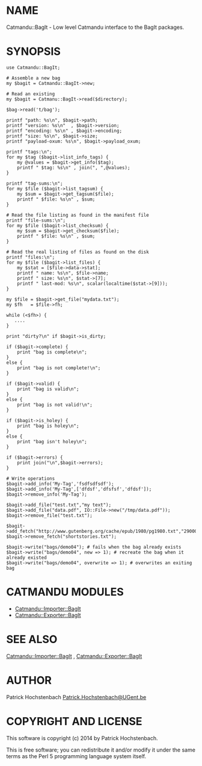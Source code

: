 # NAME

Catmandu::BagIt - Low level Catmandu interface to the BagIt packages.

# SYNOPSIS

    use Catmandu::BagIt;

    # Assemble a new bag
    my $bagit = Catmandu::BagIt->new;

    # Read an existing
    my $bagit = Catmanu::BagIt->read($directory);

    $bag->read('t/bag');

    printf "path: %s\n", $bagit->path;
    printf "version: %s\n"  , $bagit->version;
    printf "encoding: %s\n" , $bagit->encoding;
    printf "size: %s\n", $bagit->size;
    printf "payload-oxum: %s\n", $bagit->payload_oxum;

    printf "tags:\n";
    for my $tag ($bagit->list_info_tags) {
        my @values = $bagit->get_info($tag);
        printf " $tag: %s\n" , join(", ",@values); 
    }

    printf "tag-sums:\n";
    for my $file ($bagit->list_tagsum) {
        my $sum = $bagit->get_tagsum($file);
        printf " $file: %s\n" , $sum; 
    }

    # Read the file listing as found in the manifest file
    printf "file-sums:\n";
    for my $file ($bagit->list_checksum) {
        my $sum = $bagit->get_checksum($file);
        printf " $file: %s\n" , $sum; 
    }

    # Read the real listing of files as found on the disk
    printf "files:\n";
    for my $file ($bagit->list_files) {
        my $stat = [$file->data->stat];
        printf " name: %s\n", $file->name;
        printf " size: %s\n", $stat->[7];
        printf " last-mod: %s\n", scalar(localtime($stat->[9]));
    }

    my $file = $bagit->get_file("mydata.txt");
    my $fh   = $file->fh;

    while (<$fh>) {
       ....
    }

    print "dirty?\n" if $bagit->is_dirty;

    if ($bagit->complete) {
        print "bag is complete\n";
    }
    else {
        print "bag is not complete!\n";
    }

    if ($bagit->valid) {
        print "bag is valid\n";
    }
    else {
        print "bag is not valid!\n";
    }

    if ($bagit->is_holey) {
        print "bag is holey\n";
    }
    else {
        print "bag isn't holey\n";
    }

    if ($bagit->errors) {
        print join("\n",$bagit->errors);
    }

    # Write operations
    $bagit->add_info('My-Tag','fsdfsdfsdf');
    $bagit->add_info('My-Tag',['dfdsf','dfsfsf','dfdsf']);
    $bagit->remove_info('My-Tag');

    $bagit->add_file("test.txt","my text");
    $bagit->add_file("data.pdf", IO::File->new("/tmp/data.pdf"));
    $bagit->remove_file("test.txt");

    $bagit->add_fetch("http://www.gutenberg.org/cache/epub/1980/pg1980.txt","290000","shortstories.txt");
    $bagit->remove_fetch("shortstories.txt");

    $bagit->write("bags/demo04"); # fails when the bag already exists
    $bagit->write("bags/demo04", new => 1); # recreate the bag when it already existed
    $bagit->write("bags/demo04", overwrite => 1); # overwrites an exiting bag

# CATMANDU MODULES

- [Catmandu::Importer::BagIt](https://metacpan.org/pod/Catmandu::Importer::BagIt)
- [Catmandu::Exporter::BagIt](https://metacpan.org/pod/Catmandu::Exporter::BagIt)

# SEE ALSO

[Catmandu::Importer::BagIt](https://metacpan.org/pod/Catmandu::Importer::BagIt) , [Catmandu::Exporter::BagIt](https://metacpan.org/pod/Catmandu::Exporter::BagIt)

# AUTHOR

Patrick Hochstenbach <Patrick.Hochstenbach@UGent.be>

# COPYRIGHT AND LICENSE

This software is copyright (c) 2014 by Patrick Hochstenbach.

This is free software; you can redistribute it and/or modify it under
the same terms as the Perl 5 programming language system itself.
